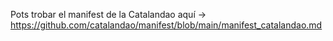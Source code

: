 Pots trobar el manifest de la Catalandao aquí -> https://github.com/catalandao/manifest/blob/main/manifest_catalandao.md
